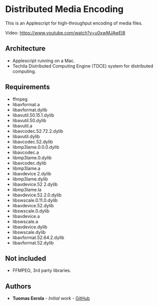 # Distributed Media Encoding

This is an Applescript for high-throughput encoding of media files.

Video: https://www.youtube.com/watch?v=u0xwMJAwEI8

## Architecture

- Applescript running on a Mac.
- Techila Distributed Computing Engine (TDCE) system for distributed computing.

## Requirements

- ffmpeg
- libavformat.a
- libavformat.dylib
- libavutil.50.15.1.dylib
- libavutil.50.dylib
- libavutil.a
- libavcodec.52.72.2.dylib	
- libavutil.dylib
- libavcodec.52.dylib		
- libmp3lame.0.0.0.dylib
- libavcodec.a	
- libmp3lame.0.dylib
- libavcodec.dylib	
- libmp3lame.a
- libavdevice 2.dylib		
- libmp3lame.dylib
- libavdevice.52 2.dylib		
- libmp3lame.la
- libavdevice.52.2.0.dylib	
- libswscale.0.11.0.dylib
- libavdevice.52.dylib		
- libswscale.0.dylib
- libavdevice.a			
- libswscale.a
- libavdevice.dylib		
- libswscale.dylib
- libavformat.52.64.2.dylib
- libavformat.52.dylib

## Not included

- FFMPEG, 3rd party libraries.

## Authors

* **Tuomas Eerola** - *Initial work* - [GitHub](https://github.com/eerolat)

